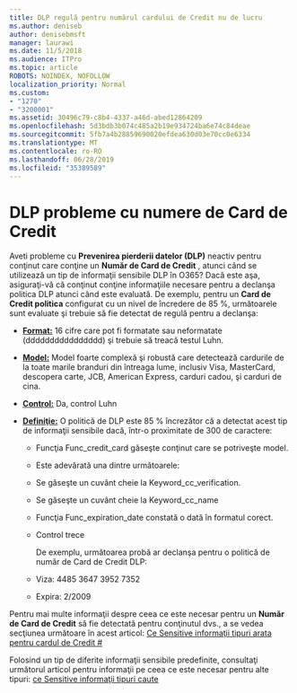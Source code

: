 ```yaml
---
title: DLP regulă pentru numărul cardului de Credit nu de lucru
ms.author: deniseb
author: denisebmsft
manager: laurawi
ms.date: 11/5/2018
ms.audience: ITPro
ms.topic: article
ROBOTS: NOINDEX, NOFOLLOW
localization_priority: Normal
ms.custom:
- "1270"
- "3200001"
ms.assetid: 30496c79-c8b4-4337-a46d-abed12864209
ms.openlocfilehash: 5d3bdb3b074c485a2b19e934724ba6e74c84deae
ms.sourcegitcommit: 5fb7a4b28859690020efdea630d03e70cc0e6334
ms.translationtype: MT
ms.contentlocale: ro-RO
ms.lasthandoff: 06/28/2019
ms.locfileid: "35389589"
---
```

# <a name="dlp-issues-with-credit-card-numbers"></a>DLP probleme cu numere de Card de Credit

Aveti probleme cu **Prevenirea pierderii datelor (DLP)** neactiv pentru conţinut care conţine un **Număr de Card de Credit** , atunci când se utilizează un tip de informaţii sensibile DLP în O365? Dacă este aşa, asiguraţi-vă că conţinut conţine informaţiile necesare pentru a declanşa politica DLP atunci când este evaluată. De exemplu, pentru un **Card de Credit politica** configurat cu un nivel de încredere de 85 %, următoarele sunt evaluate şi trebuie să fie detectat de regulă pentru a declanşa:
  
- **[Format:](https://docs.microsoft.com/office365/securitycompliance/what-the-sensitive-information-types-look-for#format-19)** 16 cifre care pot fi formatate sau neformatate (dddddddddddddddd) şi trebuie să treacă testul Luhn.

- **[Model:](https://docs.microsoft.com/office365/securitycompliance/what-the-sensitive-information-types-look-for#pattern-19)** Model foarte complexă şi robustă care detectează cardurile de la toate marile branduri din întreaga lume, inclusiv Visa, MasterCard, descopera carte, JCB, American Express, carduri cadou, şi carduri de cina.

- **[Control:](https://docs.microsoft.com/office365/securitycompliance/what-the-sensitive-information-types-look-for#checksum-19)** Da, control Luhn

- **[Definiţie:](https://docs.microsoft.com/office365/securitycompliance/what-the-sensitive-information-types-look-for#definition-19)** O politică de DLP este 85 % încrezător că a detectat acest tip de informaţii sensibile dacă, într-o proximitate de 300 de caractere:

  - Funcţia Func_credit_card găseşte conţinut care se potriveşte model.

  - Este adevărată una dintre următoarele:

  - Se găseşte un cuvânt cheie la Keyword_cc_verification.

  - Se găseşte un cuvânt cheie la Keyword_cc_name

  - Funcţia Func_expiration_date constată o dată în formatul corect.

  - Control trece

    De exemplu, următoarea probă ar declanşa pentru o politică de număr de Card de Credit DLP:

  - Viza: 4485 3647 3952 7352
  
  - Expira: 2/2009

Pentru mai multe informaţii despre ceea ce este necesar pentru un **Număr de Card de Credit** să fie detectată pentru conţinutul dvs., a se vedea secţiunea următoare în acest articol: [Ce Sensitive informaţii tipuri arata pentru cardul de Credit #](https://docs.microsoft.com/office365/securitycompliance/what-the-sensitive-information-types-look-for#credit-card-number)
  
Folosind un tip de diferite informaţii sensibile predefinite, consultaţi următorul articol pentru informaţii pe ceea ce este necesar pentru alte tipuri: [ce Sensitive informaţii tipuri caute](https://docs.microsoft.com/office365/securitycompliance/what-the-sensitive-information-types-look-for)
  